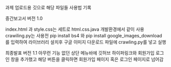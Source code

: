 과제 업로드용 깃으로 해당 파일들 사용법 기록

중간보고서 버전 1.0

index.html 과 style.css는 세트로 html.css.java 개발환경에서 같이 사용
crawiling.py는 사용전 pip install bs4 와 pip install google_images_download 를 입력하여 라이브러리 설치후 구글 이미지 다운로드 파일에 crawling.py를 넣고 실행

최종발표 버전 1.1
아무런 기능 없던 상단 메뉴바에 깃허브 하이퍼링크와 회원가입 로그인 창을 추가했고 해당 버튼을 클릭하면 회원가입 페이지 혹은 로그인 페이지로 넘어감
